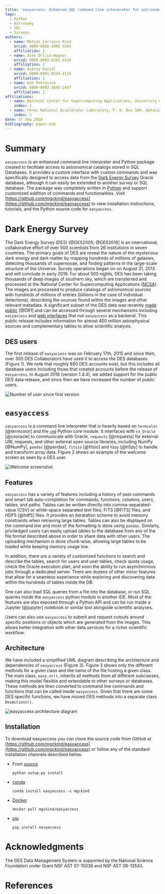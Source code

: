 ```yaml
---
title: 'easyaccess: Enhanced SQL command line interpreter for astronomical surveys'
tags:
  - Python
  - Astronomy
  - SQL
  - Surveys
authors:
  - name: Matias Carrasco Kind
    orcid: 0000-0002-4802-3194
    affiliation: 1
  - name: Alex Drlica-Wagner
    orcid: 0000-0001-8251-933X
    affiliation: 2
  - name: Audrey Koziol
    orcid: 0000-0001-8234-2116
    affiliation: 1
  - name: Don Petravick
    orcid: 0000-0002-3685-2497
    affiliation: 1
affiliations:
  - name: National Center for Supercomputing Applications, University of Illinois at Urbana-Champaign. 1205 W Clark St, Urbana, IL USA 61801
    index: 1
  - name: Fermi National Accelerator Laboratory, P. O. Box 500, Batavia,IL 60510, USA
    index: 2
date: 27 Sep 2018
bibliography: paper.bib
---
```



# Summary

`easyaccess` is an enhanced command line interpreter and Python package created to facilitate access to astronomical catalogs stored in SQL Databases. It provides a custom interface with custom commands and was specifically designed to access data from the [Dark Energy Survey](https://www.darkenergysurvey.org/) Oracle database, although it can easily be extended to another survey or SQL database. The package was completely written in [Python](https://www.python.org/) and support customized addition of commands and functionalities.
Visit [https://github.com/mgckind/easyaccess](https://github.com/mgckind/easyaccess) to view installation instructions, tutorials, and the Python source code for `easyaccess`.

# Dark Energy Survey

The Dark Energy Survey (DES) [@DES2005; @DES2016] is an international, collaborative effort of over 500 scientists from 26 institutions in seven countries. The primary goals of DES are reveal the nature of the mysterious dark energy and dark matter by mapping hundreds of millions of galaxies, detecting thousands of supernovae, and finding patterns in the large-scale structure of the Universe. Survey operations began on on August 31, 2013 and will conclude in early 2019. For about 500 nights, DES has been taking thousands of deep images of southern sky, which are transferred and processed at the National Center for Supercomputing Applications ([NCSA](http://www.ncsa.illinois.edu/)). The images are processed to produce catalogs of astronomical sources with hundreds of millions of entries (billions in the case of individual detections), describing the sources found within the images and other relevant metadata.
A significant subset of the DES data was recently [made  public](https://des.ncsa.illinois.edu/releases/dr1) [@DR1] and can be accessed through several mechanisms including `easyaccess` and [web interfaces](https://des.ncsa.illinois.edu/easyweb/) that run `easyaccess` as a backend. This public release includes information for almost 400 million astrophysical sources and complementary tables to allow scientific analysis.

## DES users

The first release of `easyaccess` was on February 17th, 2015 and since then, over 300 DES Collaborators have used it to access the DES databases (Figure 1). We note that roughly 800 DES accounts exist, but this includes all database users including those that created accounts before the release of `easyaccess`. In August 2018 (version 1.4.4), we added support for the public DES data release, and since then we have increased the number of public users.

![Number of user since first version](easyaccess_users.png)

# `easyaccess`

`easyaccess` is a command line interpreter that is heavily based on `termcolor` [@termcolor] and the [`cmd`](https://docs.python.org/3/library/cmd.html) Python core module. It interfaces with `cx_Oracle` [@cxoracle] to communicate with Oracle, `requests` [@requests] for external URL requests, and other external open source libraries, including NumPy [@NumPy], `pandas` [@pandas], `fitsio` [@fitsio] and `h5py` [@h5py] to handle and transform array data. 
Figure 2 shows an example of the welcome screen as seen by a DES user.

![Welcome screenshot](easyaccess_welcome.png)

## Features

 `easyaccess` has a variety of features including a history of past commands and smart tab auto-completion for commands, functions, columns, users, tables, and paths. Tables can be written directly into comma-separated-value (CSV) or white-space separated text files, FITS [@FITS] files, and HDF5 [@hdf5] files. It provides an iteratation scheme to avoid memory constraints when retrieving large tables. Tables can also be displayed on the command line and most of the formatting is done using `pandas`. Similarly, priviledged users can easily upload tables to the database from any of the file format described above in order to share data with other users. The uploading mechanism is done chunk-wise, allowing large tables to be loaded while keeping memory usage low.

 In addition, there are a variety of customized functions to search and describe the tables, search for users and user tables, check quota usage, check the Oracle execution plan, and soon the ability to run asynchronous jobs through a dedicated server. There are dozens of other minor features that allow for a seamless experience while exploring and discovering data within the hundreds of tables inside the DB.

One can also load SQL queries from a file into the database, or run SQL queries inside the `easyaccess` python module in another IDE. Most of the features are also exposed through a Python API and can be run inside a Jupyter [@jupyter] notebook or similar tool alongside scientific analyses.

Users can also use `easyaccess` to submit and request cutouts around specific positions or objects which are generated from the images. This allows better integration with other data services for a richer scientific workflow.

## Architecture

We have included a simplified UML diagram describing the architecture and dependencies of `easyaccess` (Figure 3). Figure 3 shows only the different methods for a given class and the name of the file hosting a given class. The main class, `easy_or()`, inherits all methods from all different subclasses, making this model flexible and extendable to other surveys or databases. These methods are then converted to command line commands and functions that can be called inside `easyaccess`. Given that there are some DES specific functions, we have moved DES methods into a separate class `DesActions()`.

![`easyaccess` architecture diagram](classes_simple.png)

## Installation

To download easyaccess you can clone the source code from GitHub at [https://github.com/mgckind/easyaccess](https://github.com/mgckind/easyaccess) or follow any of the standard installation channels described below.

- From [source](https://github.com/mgckind/easyaccess)

    `python setup.py install`

- [conda](https://conda.io/docs/)

    `conda install easyaccess -c mgckind`

- [Docker](https://hub.docker.com/r/mgckind/easyaccess/)

    `docker pull mgckind/easyaccess`

- [pip](https://pypi.org/project/easyaccess/1.4.4/)

    `pip install easyaccess`


# Acknowledgments

The DES Data Management System is supported by the National Science Foundation under Grant NSF AST 07-15036 and NSF AST 08-13543. 

# References
